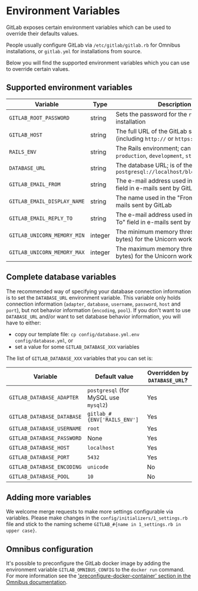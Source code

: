 # Environment Variables

GitLab exposes certain environment variables which can be used to override
their defaults values.

People usually configure GitLab via `/etc/gitlab/gitlab.rb` for Omnibus
installations, or `gitlab.yml` for installations from source.

Below you will find the supported environment variables which you can use to
override certain values.

## Supported environment variables

Variable | Type | Description
-------- | ---- | -----------
`GITLAB_ROOT_PASSWORD`      | string | Sets the password for the `root` user on installation
`GITLAB_HOST`               | string | The full URL of the GitLab server (including `http://` or `https://`)
`RAILS_ENV`                 | string | The Rails environment; can be one of `production`, `development`, `staging` or `test`
`DATABASE_URL`              | string | The database URL; is of the form: `postgresql://localhost/blog_development`
`GITLAB_EMAIL_FROM`         | string | The e-mail address used in the "From" field in e-mails sent by GitLab
`GITLAB_EMAIL_DISPLAY_NAME` | string | The name used in the "From" field in e-mails sent by GitLab
`GITLAB_EMAIL_REPLY_TO`     | string | The e-mail address used in the "Reply-To" field in e-mails sent by GitLab
`GITLAB_UNICORN_MEMORY_MIN` | integer | The minimum memory threshold (in bytes) for the Unicorn worker killer
`GITLAB_UNICORN_MEMORY_MAX` | integer | The maximum memory threshold (in bytes) for the Unicorn worker killer

## Complete database variables

The recommended way of specifying your database connection information is to set
the `DATABASE_URL` environment variable. This variable only holds connection
information (`adapter`, `database`, `username`, `password`, `host` and `port`),
but not behavior information (`encoding`, `pool`). If you don't want to use
`DATABASE_URL` and/or want to set database behavior information, you will have
to either:

- copy our template file: `cp config/database.yml.env config/database.yml`, or
- set a value for some `GITLAB_DATABASE_XXX` variables

The list of `GITLAB_DATABASE_XXX` variables that you can set is:

Variable | Default value | Overridden by `DATABASE_URL`?
-------- | ------------- | -----------------------------
`GITLAB_DATABASE_ADAPTER`   | `postgresql` (for MySQL use `mysql2`) | Yes
`GITLAB_DATABASE_DATABASE`  | `gitlab_#{ENV['RAILS_ENV']`           | Yes
`GITLAB_DATABASE_USERNAME`  | `root`                                | Yes
`GITLAB_DATABASE_PASSWORD`  | None                                  | Yes
`GITLAB_DATABASE_HOST`      | `localhost`                           | Yes
`GITLAB_DATABASE_PORT`      | `5432`                                | Yes
`GITLAB_DATABASE_ENCODING`  | `unicode`                             | No
`GITLAB_DATABASE_POOL`      | `10`                                  | No

## Adding more variables

We welcome merge requests to make more settings configurable via variables.
Please make changes in the `config/initializers/1_settings.rb` file and stick
to the naming scheme `GITLAB_#{name in 1_settings.rb in upper case}`.

## Omnibus configuration

It's possible to preconfigure the GitLab docker image by adding the environment
variable `GITLAB_OMNIBUS_CONFIG` to the `docker run` command.
For more information see the ['preconfigure-docker-container' section in the Omnibus documentation](http://doc.gitlab.com/omnibus/docker/#preconfigure-docker-container).
